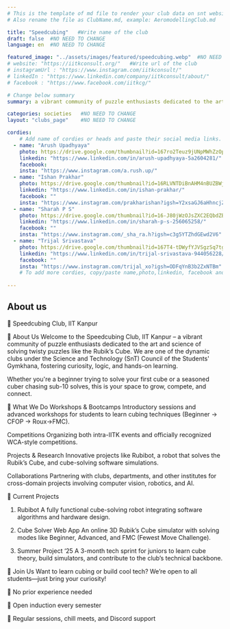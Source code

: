 ```yaml
---
# This is the template of md file to render your club data on snt website. The below example is of Aeromodelling Club, please modify the data according to your clunb.
# Also rename the file as ClubName.md, example: AeromodellingClub.md

title: "Speedcubing"   #Write name of the club
draft: false  #NO NEED TO CHANGE
language: en  #NO NEED TO CHANGE

featured_image: "../assets/images/featured/speedcubing.webp"  #NO NEED TO CHANGE
# website: "https://iitkconsult.org/"   #Write url of the club
# instagramUrl : "https://www.instagram.com/iitkconsult/"
# linkedIn : "https://www.linkedin.com/company/iitkconsult/about/"
# facebook : "https://www.facebook.com/iitkcg/"

# Change below summary
summary: a vibrant community of puzzle enthusiasts dedicated to the art and science of solving twisty puzzles like the Rubik’s Cube. We are one of the dynamic clubs under the Science and Technology (SnT) Council of the Students' Gymkhana, fostering curiosity, logic, and hands-on learning.

categories: societies   #NO NEED TO CHANGE
layout: "clubs_page"    #NO NEED TO CHANGE

cordies:
    # Add name of cordies or heads and paste their social media links.
  - name: "Arush Upadhyaya"
    photo: https://drive.google.com/thumbnail?id=167ro2Teuz9jUNpMWhZzOpBmN82sdJ3B8&sz=w1000
    linkedin: "https://www.linkedin.com/in/arush-upadhyaya-5a2604281/"
    facebook: 
    insta: "https://www.instagram.com/a.rush.up/"
  - name: "Ishan Prakhar"
    photo: https://drive.google.com/thumbnail?id=16RLVNTDiBnAHM4nBUZBWjrAQlFjuVNh8&sz=w1000
    linkedin: "https://www.linkedin.com/in/ishan-prakhar/"
    facebook: ""
    insta: "https://www.instagram.com/prakharishan?igsh=Y2xsaGJ6aHhncjZ5&utm_source=qr"
  - name: "Sharah P S"
    photo: https://drive.google.com/thumbnail?id=16-J80jWzOJsZXC2EQbdZBw6B3uZqdHyl&sz=w1000
    linkedin: "https://www.linkedin.com/in/sharah-p-s-256065258/"
    facebook: ""
    insta: "https://www.instagram.com/_sha_ra.h?igsh=c3g5YTZhdGEwd2V6"
  - name: "Trijal Srivastava"
    photo: https://drive.google.com/thumbnail?id=167T4-tDWyfYJVSgzSq7tgWLeaSo3D4io&sz=w1000
    linkedin: "https://www.linkedin.com/in/trijal-srivastava-944056228/"
    facebook: ""
    insta: "https://www.instagram.com/trijal_xo?igsh=ODFqYnB3b2ZxNTBm"
    # To add more cordies, copy/paste name,photo,linkedin, facebook and insta in same format as above.
    
---
```


<!-- Write about us section -->
## About us
 	
🧩 Speedcubing Club, IIT Kanpur

🏁 About Us
Welcome to the Speedcubing Club, IIT Kanpur – a vibrant community of puzzle enthusiasts dedicated to the art and science of solving twisty puzzles like the Rubik’s Cube. We are one of the dynamic clubs under the Science and Technology (SnT) Council of the Students' Gymkhana, fostering curiosity, logic, and hands-on learning.

Whether you're a beginner trying to solve your first cube or a seasoned cuber chasing sub-10 solves, this is your space to grow, compete, and connect.

🚀 What We Do
Workshops & Bootcamps
Introductory sessions and advanced workshops for students to learn cubing techniques (Beginner → CFOP → Roux->FMC).

Competitions
Organizing both intra-IITK events and officially recognized WCA-style competitions.

Projects & Research
Innovative projects like Rubibot, a robot that solves the Rubik’s Cube, and cube-solving software simulations.

Collaborations
Partnering with clubs, departments, and other institutes for cross-domain projects involving computer vision, robotics, and AI.

🧪 Current Projects
1. Rubibot
A fully functional cube-solving robot integrating software algorithms and hardware design.

2. Cube Solver Web App
An online 3D Rubik’s Cube simulator with solving modes like Beginner, Advanced, and FMC (Fewest Move Challenge).

3. Summer Project ‘25
A 3-month tech sprint for juniors to learn cube theory, build simulators, and contribute to the club’s technical backbone.

🎯 Join Us
Want to learn cubing or build cool tech?
We’re open to all students—just bring your curiosity!

🧠 No prior experience needed

🤝 Open induction every semester

💬 Regular sessions, chill meets, and Discord support